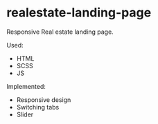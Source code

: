 # realestate-landing-page

Responsive Real estate landing page.

Used: 
- HTML
- SCSS
- JS

Implemented:
- Responsive design
- Switching tabs 
- Slider
